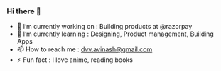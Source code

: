 ### Hi there 👋

- 🔭 I’m currently working on : Building products at @razorpay
- 🌱 I’m currently learning : Designing, Product management, Building Apps
- 📫 How to reach me : dvv.avinash@gmail.com
- ⚡ Fun fact : I love anime, reading books
